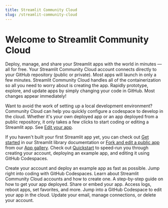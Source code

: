 ```yaml
---
title: Streamlit Community Cloud
slug: /streamlit-community-cloud
---
```


# Welcome to Streamlit Community Cloud

Deploy, manage, and share your Streamlit apps with the world in minutes &mdash; all for free. Your Streamlit Community Cloud account connects directly to your GitHub repository (public or private). Most apps will launch in only a few minutes. Streamlit Community Cloud handles all of the containerization so all you need to worry about is creating the app. Rapidly prototype, explore, and update apps by simply changing your code in GitHub. Most changes appear immediately!

Want to avoid the work of setting up a local development environment? Community Cloud can help you quickly configure a codespace to develop in the cloud. Whether it's your own deployed app or an app deployed from a public repository, it only takes a few clicks to start coding or editing a Streamlit app. See [Edit your app](/streamlit-community-cloud/manage-your-app/edit-your-app).

If you haven't built your first Streamlit app yet, you can check out [Get started](/get-started) in our Streamlit library documentation or [Fork and edit a public app](/streamlit-community-cloud/get-started/fork-and-edit-a-public-app) from our <a href="https://streamlit.io/gallery" target="_blank">App gallery</a>. Check out [Quickstart](/streamlit-community-cloud/get-started/quickstart) to speed-run you through creating your account, deploying an example app, and editing it using GitHub Codespaces.

<InlineCalloutContainer>
    <InlineCallout
        color="l-blue-70"
        icon="rocket_launch"
        bold="Quickstart"
        href="/streamlit-community-cloud/get-started/quickstart"
    >Create your account and deploy an example app as fast as possible. Jump right into coding with GitHub Codespaces.
    </InlineCallout>
    <InlineCallout
        color="l-blue-70"
        icon="arrow_forward"
        bold="Get started"
        href="/streamlit-community-cloud/get-started"
    >Learn about Streamlit Community Cloud accounts and how to create one.
    </InlineCallout>
    <InlineCallout
        color="l-blue-70"
        icon="flight_takeoff"
        bold="Deploy your app"
        href="/streamlit-community-cloud/deploy-your-app"
    >A step-by-step guide on how to get your app deployed.
    </InlineCallout>
    <InlineCallout
        color="l-blue-70"
        icon="share"
        bold="Share your app"
        href="/streamlit-community-cloud/share-your-app"
    >Share or embed your app.
    </InlineCallout>
    <InlineCallout
        color="l-blue-70"
        icon="settings"
        bold="Manage your app"
        href="/streamlit-community-cloud/manage-your-app"
    >Access logs, reboot apps, set favorites, and more. Jump into a GitHub Codespace to edit your app in the cloud.
    </InlineCallout>
    <InlineCallout
        color="l-blue-70"
        icon="manage_accounts"
        bold="Manage your account"
        href="/streamlit-community-cloud/manage-your-account"
    >Update your email, manage connections, or delete your account.
    </InlineCallout>
</InlineCalloutContainer>
